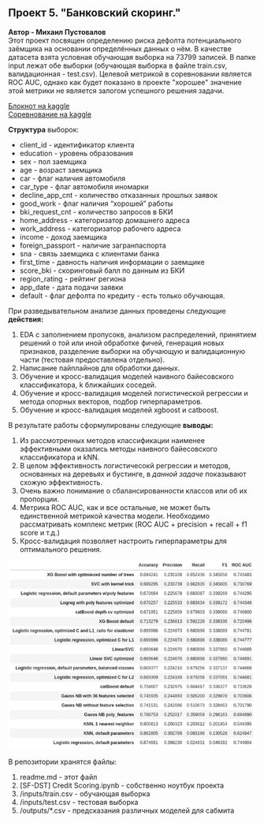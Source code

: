 ## Проект 5. "Банковский скоринг."
**Автор - Михаил Пустовалов**\
Этот проект посвящен определению риска дефолта потенциального заёмщика на основании определённых данных о нём.
В качестве датасета взята условная обучающая выборка на 73799 записей.
В папке input лежат обе выборки (обучающая выборка в файле train.csv, валидационная - test.csv).
Целевой метрикой в соревновании является ROC AUC, однако как будет показано в проекте "хорошее" значение этой метрики не является залогом успешного решения задачи.

[Блокнот на kaggle](https://www.kaggle.com/mikhailpustovalov/sf-dst-credit-scoring)\
[Соревнование на kaggle](https://www.kaggle.com/c/sf-dst-scoring)

**Структура** выборок:
* client_id - идентификатор клиента
* education - уровень образования
* sex - пол заемщика
* age - возраст заемщика
* car - флаг наличия автомобиля
* car_type - флаг автомобиля иномарки
* decline_app_cnt - количество отказанных прошлых заявок
* good_work - флаг наличия “хорошей” работы
* bki_request_cnt - количество запросов в БКИ
* home_address - категоризатор домашнего адреса
* work_address - категоризатор рабочего адреса
* income - доход заемщика
* foreign_passport - наличие загранпаспорта
* sna - связь заемщика с клиентами банка
* first_time - давность наличия информации о заемщике
* score_bki - скоринговый балл по данным из БКИ
* region_rating - рейтинг региона
* app_date - дата подачи заявки
* default - флаг дефолта по кредиту - есть только обучающая.


При разведывательном анализе данных проведены следующие **действия:**

1. EDA с заполнением пропусокв, анализом распределений, принятием решений о той или иной обработке фичей, генерация новых признаков, разделение выборки на обучающую и валидационную части (тестовая предоставлена отдельно).
2. Написание пайплайнов для обработки данных.
3. Обучение и кросс-валидация моделей наивного байесовского классификатора, k ближайших соседей.
4. Обучение и кросс-валидация моделей логистической регрессии и метода опорных векторов, подбор гиперпараметров.
5. Обучение и кросс-валидация моделей xgboost и catboost.

В результате работы сформулированы следующие **выводы:**

1. Из рассмотренных методов классификации наименее эффективными оказались методы наивного байесовского классификатора и kNN.
2. В целом эффективность логистичесокй регрессии и методов, основанных на деревьях и бустинге, в *данной задаче* показывают схожую эффективность.
3. Очень важно понимание о сбалансированности классов или об их пропорции.
4. Метрика ROC AUC, как и все остальные, не может быть единственной метрикой качества модели. Необходимо рассматривать комплекс метрик (ROC AUC + precision + recall + f1 score и т.д.)
5. Кросс-валидация позволяет настроить гиперпараметры для оптимального решения.
   
![Results](./result.png)


В репозитории хранятся файлы:

1. readme.md - этот файл  
2. [SF-DST] Credit Scoring.ipynb - собственно ноутбук проекта
3. /inputs/train.csv - обучающая выборка
4. /inputs/test.csv - тестовая выборка
5. /outputs/*.csv - предсказания различных моделей для сабмита